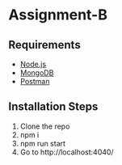 # Assignment-B

## Requirements

- [Node.js](http://nodejs.org/)
- [MongoDB](https://www.mongodb.org/)
- [Postman](https://www.getpostman.com/)

## Installation Steps 

1. Clone the repo
2. npm i
3. npm run start
4. Go to http://localhost:4040/
